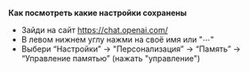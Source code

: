 **Как посмотреть какие настройки сохранены**
- Зайди на сайт https://chat.openai.com/
- В левом нижнем углу нажми на своё имя или "⋯"
- Выбери “Настройки” → "Персонализация” →  “Память” → “Управление памятью” (нажать "управление")